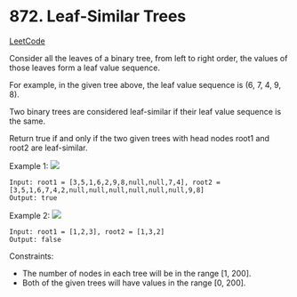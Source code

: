 # 872. Leaf-Similar Trees
[LeetCode](https://leetcode.com/problems/leaf-similar-trees/)

Consider all the leaves of a binary tree, from left to right order, the values of those leaves form a leaf value sequence.



For example, in the given tree above, the leaf value sequence is (6, 7, 4, 9, 8).

Two binary trees are considered leaf-similar if their leaf value sequence is the same.

Return true if and only if the two given trees with head nodes root1 and root2 are leaf-similar.



Example 1:
![](https://assets.leetcode.com/uploads/2020/09/03/leaf-similar-1.jpg)
```
Input: root1 = [3,5,1,6,2,9,8,null,null,7,4], root2 = [3,5,1,6,7,4,2,null,null,null,null,null,null,9,8]
Output: true
```
Example 2:
![](https://assets.leetcode.com/uploads/2020/09/03/leaf-similar-2.jpg)
```
Input: root1 = [1,2,3], root2 = [1,3,2]
Output: false
```

Constraints:

- The number of nodes in each tree will be in the range [1, 200].
- Both of the given trees will have values in the range [0, 200].